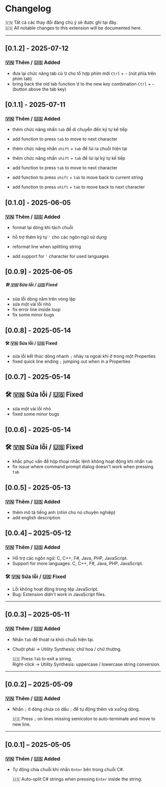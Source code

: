 # Changelog

🇻🇳 Tất cả các thay đổi đáng chú ý sẽ được ghi tại đây.  
🇺🇸 All notable changes to this extension will be documented here.

---
## [0.1.2] - 2025-07-12

### 🇻🇳 Thêm / 🇺🇸 Added
- đưa lại chức năng tab cũ \t cho tổ hợp phím mới `Ctrl` + `~` (nút phía trên phím tab)
- bring back the old tab function \t to the new key combination `Ctrl` + `~` (button above the tab key)


## [0.1.1] - 2025-07-11

### 🇻🇳 Thêm / 🇺🇸 Added
- thêm chức năng nhấn `tab` để di chuyển đến ký tự kế tiếp
- add function to press `tab` to move to next character
- thêm chức năng nhấn `shift` + `tab` để lùi ra chuỗi hiện tại
- thêm chức năng nhấn `shift` + `tab` để lùi lại ký tự kế tiếp

- add function to press `tab` to move to next character
- add function to press `shift` + `tab` to move back to current string
- add function to press `shift` + `tab` to move back to next character

## [0.1.0] - 2025-06-05

### 🇻🇳 Thêm / 🇺🇸 Added
- format lại dòng khi tách chuỗi
- hỗ trợ thêm ký tự `'` cho các ngôn ngữ sử dụng

- reformat line when splitting string
- add support for `'` character for used languages

## [0.0.9] - 2025-06-05

##### 🛠️ 🇻🇳 Sửa lỗi / 🇺🇸 Fixed
- sửa lỗi dòng nằm trên vòng lặp
- sửa một vài lỗi nhỏ
- fix error line inside loop
- fix some minor bugs

## [0.0.8] - 2025-05-14

#### 🛠️ 🇻🇳 Sửa lỗi / 🇺🇸 Fixed
- sửa lỗi kết thúc dòng nhanh `;` nhảy ra ngoài khi ở trong một Properties
- fixed quick line ending `;` jumping out when in a Properties

## [0.0.7] - 2025-05-14

## 🛠️ 🇻🇳 Sửa lỗi / 🇺🇸 Fixed
- sửa một vài lỗi nhỏ
- fixed some minor bugs

## [0.0.6] - 2025-05-14

## 🛠️ 🇻🇳 Sửa lỗi / 🇺🇸 Fixed
- khắc phục vấn đề hộp thoại nhắc lệnh không hoạt động khi nhấn `tab`
- fix issue where command prompt dialog doesn't work when pressing `tab`

## [0.0.5] - 2025-05-13

### 🇻🇳 Thêm / 🇺🇸 Added
- thêm mô tả tiếng anh (nhìn cho nó chuyên nghiệp)
- add english description

## [0.0.4] – 2025-05-12

### 🇻🇳 Thêm / 🇺🇸 Added
- Hỗ trợ các ngôn ngữ: C, C++, F#, Java, PHP, JavaScript.
- Support for more languages: C, C++, F#, Java, PHP, JavaScript.

### 🛠️ 🇻🇳 Sửa lỗi / 🇺🇸 Fixed
- Lỗi không hoạt động trong tệp JavaScript.
- Bug: Extension didn't work in JavaScript files.

---

## [0.0.3] – 2025-05-11

### 🇻🇳 Thêm / 🇺🇸 Added
- Nhấn `Tab` để thoát ra khỏi chuỗi hiện tại.
- Chuột phải → Utility Synthesis: chữ hoa / chữ thường.

  🇺🇸 Press `Tab` to exit a string.  
  Right-click → Utility Synthesis: uppercase / lowercase string conversion.

---

## [0.0.2] – 2025-05-09

### 🇻🇳 Thêm / 🇺🇸 Added
- Nhấn `;` ở dòng chưa có dấu `;` để tự động thêm và xuống dòng.

  🇺🇸 Press `;` on lines missing semicolon to auto-terminate and move to new line.

---

## [0.0.1] – 2025-05-05

### 🇻🇳 Thêm / 🇺🇸 Added
- Tự động chia chuỗi khi nhấn `Enter` bên trong chuỗi C#.

  🇺🇸 Auto-split C# strings when pressing `Enter` inside the string.
